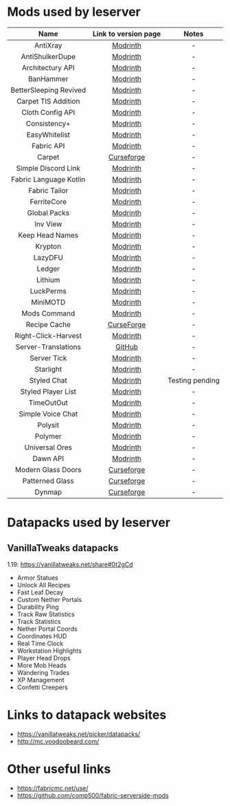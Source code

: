 # Mods used by leserver

| Name | Link to version page | Notes |
| :-: | :-: | :-: |
| AntiXray | [Modrinth](https://modrinth.com/mod/anti-xray/versions) | - |
| AntiShulkerDupe | [Modrinth](https://modrinth.com/mod/antishulkerdupe/versions) | - |
| Architectury API | [Modrinth](https://modrinth.com/mod/architectury-api/versions) | - |
| BanHammer | [Modrinth](https://modrinth.com/mod/banhammer/versions) | - |
| BetterSleeping Revived | [Modrinth](https://modrinth.com/mod/bettersleeping-revived/versions) | - |
| Carpet TIS Addition | [Modrinth](https://modrinth.com/mod/carpet-tis-addition/versions) | - |
| Cloth Config API | [Modrinth](https://modrinth.com/mod/cloth-config/versions) | - |
| Consistency+ | [Modrinth](https://modrinth.com/mod/consistencyplus/versions) | - |
| EasyWhitelist | [Modrinth](https://modrinth.com/mod/easywhitelist/versions) | - |
| Fabric API | [Modrinth](https://modrinth.com/mod/fabric-api/versions) | - |
| Carpet | [Curseforge](https://www.curseforge.com/minecraft/mc-mods/carpet/files) | - |
| Simple Discord Link | [Modrinth](https://modrinth.com/mod/sdlink/versions) | - |
| Fabric Language Kotlin | [Modrinth](https://modrinth.com/mod/fabric-language-kotlin/versions) | - |
| Fabric Tailor | [Modrinth](https://modrinth.com/mod/fabrictailor/versions) | - |
| FerriteCore | [Modrinth](https://modrinth.com/mod/ferrite-core/versions) | - |
| Global Packs | [Modrinth](https://modrinth.com/mod/globalpacks/versions) | - |
| Inv View | [Modrinth](https://modrinth.com/mod/invview/versions) | - |
| Keep Head Names | [Modrinth](https://modrinth.com/mod/keepheadnames/versions) | - |
| Krypton | [Modrinth](https://modrinth.com/mod/krypton/versions) | - |
| LazyDFU | [Modrinth](https://modrinth.com/mod/lazydfu/versions) | - |
| Ledger | [Modrinth](https://modrinth.com/mod/ledger/versions) | - |
| Lithium | [Modrinth](https://modrinth.com/mod/lithium/versions) | - |
| LuckPerms | [Modrinth](https://modrinth.com/mod/luckperms/versions) | - |
| MiniMOTD | [Modrinth](https://modrinth.com/mod/minimotd/versions) | - |
| Mods Command | [Modrinth](https://modrinth.com/mod/mods-command/versions) | - |
| Recipe Cache | [CurseForge](https://www.curseforge.com/minecraft/mc-mods/recipe-cache/files) | - |
| Right-Click-Harvest | [Modrinth](https://modrinth.com/mod/right-click-harvest/versions) | - |
| Server-Translations | [GitHub](https://github.com/NucleoidMC/Server-Translations/releases) | - |
| Server Tick | [Modrinth](https://modrinth.com/mod/servertick/versions) | - |
| Starlight | [Modrinth](https://modrinth.com/mod/starlight/versions) | - |
| Styled Chat | [Modrinth](https://modrinth.com/mod/styled-chat/versions) | Testing pending |
| Styled Player List | [Modrinth](https://modrinth.com/mod/styledplayerlist/versions) | - |
| TimeOutOut | [Modrinth](https://modrinth.com/mod/timeoutout/versions) | - |
| Simple Voice Chat | [Modrinth](https://modrinth.com/mod/simple-voice-chat/versions) | - |
| Polysit | [Modrinth](https://modrinth.com/mod/polysit/versions) | - |
| Polymer | [Modrinth](https://modrinth.com/mod/polymer/versions) | - |
| Universal Ores | [Modrinth](https://modrinth.com/mod/universal_ores/versions) | - |
| Dawn API | [Modrinth](https://modrinth.com/mod/dawn/versions) | - |
| Modern Glass Doors | [Curseforge](https://www.curseforge.com/minecraft/mc-mods/modern-glass-doors/files) | - |
| Patterned Glass | [Curseforge](https://www.curseforge.com/minecraft/mc-mods/patterned-glass/files) | - |
| Dynmap | [Curseforge](https://www.curseforge.com/minecraft/mc-mods/dynmapforge/files) | - |

# Datapacks used by leserver

## VanillaTweaks datapacks

1\.19: <https://vanillatweaks.net/share#0t2gCd>

* Armor Statues
* Unlock All Recipes
* Fast Leaf Decay
* Custom Nether Portals
* Durability Ping
* Track Raw Statistics
* Track Statistics
* Nether Portal Coords
* Coordinates HUD
* Real Time Clock
* Workstation Highlights
* Player Head Drops
* More Mob Heads
* Wandering Trades
* XP Management
* Confetti Creepers

# Links to datapack websites

* <https://vanillatweaks.net/picker/datapacks/>
* <http://mc.voodoobeard.com/>

# Other useful links

* <https://fabricmc.net/use/>
* <https://github.com/comp500/fabric-serverside-mods>
